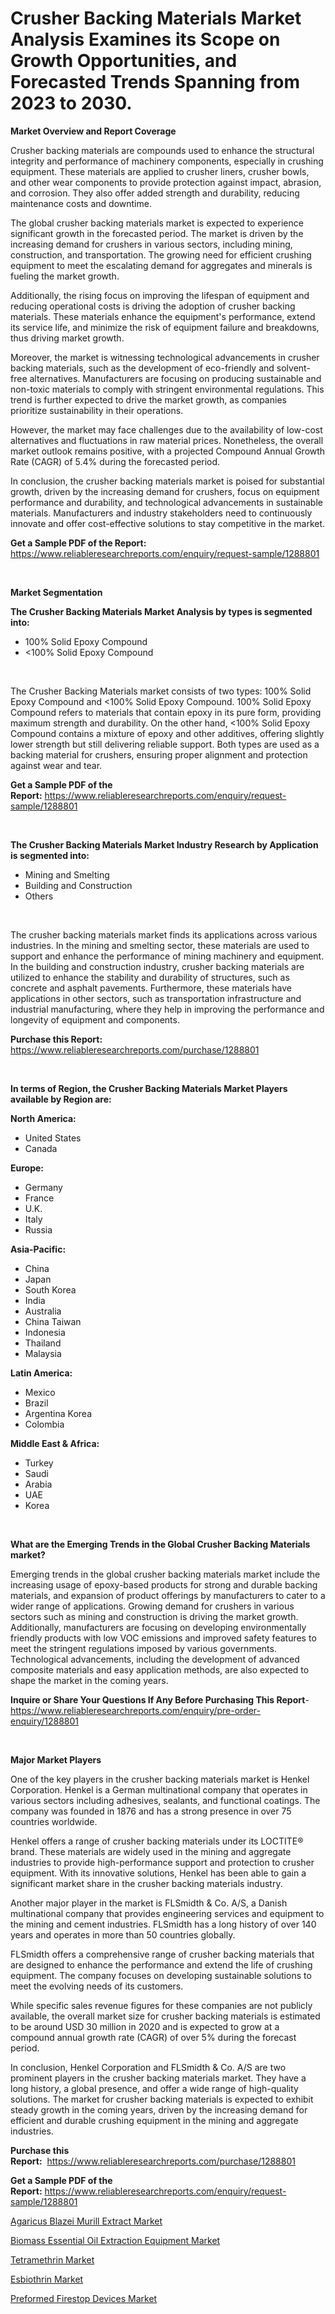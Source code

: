 <p><h1>Crusher Backing Materials Market Analysis Examines its Scope on Growth Opportunities, and Forecasted Trends Spanning from 2023 to 2030.</h1></p><p><strong>Market Overview and Report Coverage</strong></p>
<p><p>Crusher backing materials are compounds used to enhance the structural integrity and performance of machinery components, especially in crushing equipment. These materials are applied to crusher liners, crusher bowls, and other wear components to provide protection against impact, abrasion, and corrosion. They also offer added strength and durability, reducing maintenance costs and downtime.</p><p>The global crusher backing materials market is expected to experience significant growth in the forecasted period. The market is driven by the increasing demand for crushers in various sectors, including mining, construction, and transportation. The growing need for efficient crushing equipment to meet the escalating demand for aggregates and minerals is fueling the market growth.</p><p>Additionally, the rising focus on improving the lifespan of equipment and reducing operational costs is driving the adoption of crusher backing materials. These materials enhance the equipment's performance, extend its service life, and minimize the risk of equipment failure and breakdowns, thus driving market growth.</p><p>Moreover, the market is witnessing technological advancements in crusher backing materials, such as the development of eco-friendly and solvent-free alternatives. Manufacturers are focusing on producing sustainable and non-toxic materials to comply with stringent environmental regulations. This trend is further expected to drive the market growth, as companies prioritize sustainability in their operations.</p><p>However, the market may face challenges due to the availability of low-cost alternatives and fluctuations in raw material prices. Nonetheless, the overall market outlook remains positive, with a projected Compound Annual Growth Rate (CAGR) of 5.4% during the forecasted period.</p><p>In conclusion, the crusher backing materials market is poised for substantial growth, driven by the increasing demand for crushers, focus on equipment performance and durability, and technological advancements in sustainable materials. Manufacturers and industry stakeholders need to continuously innovate and offer cost-effective solutions to stay competitive in the market.</p></p>
<p><strong>Get a Sample PDF of the Report:</strong> <a href="https://www.reliableresearchreports.com/enquiry/request-sample/1288801">https://www.reliableresearchreports.com/enquiry/request-sample/1288801</a></p>
<p>&nbsp;</p>
<p><strong>Market Segmentation</strong></p>
<p><strong>The Crusher Backing Materials Market Analysis by types is segmented into:</strong></p>
<p><ul><li>100% Solid Epoxy Compound</li><li><100% Solid Epoxy Compound</li></ul></p>
<p>&nbsp;</p>
<p><p>The Crusher Backing Materials market consists of two types: 100% Solid Epoxy Compound and <100% Solid Epoxy Compound. 100% Solid Epoxy Compound refers to materials that contain epoxy in its pure form, providing maximum strength and durability. On the other hand, <100% Solid Epoxy Compound contains a mixture of epoxy and other additives, offering slightly lower strength but still delivering reliable support. Both types are used as a backing material for crushers, ensuring proper alignment and protection against wear and tear.</p></p>
<p><strong>Get a Sample PDF of the Report:</strong>&nbsp;<a href="https://www.reliableresearchreports.com/enquiry/request-sample/1288801">https://www.reliableresearchreports.com/enquiry/request-sample/1288801</a></p>
<p>&nbsp;</p>
<p><strong>The Crusher Backing Materials Market Industry Research by Application is segmented into:</strong></p>
<p><ul><li>Mining and Smelting</li><li>Building and Construction</li><li>Others</li></ul></p>
<p>&nbsp;</p>
<p><p>The crusher backing materials market finds its applications across various industries. In the mining and smelting sector, these materials are used to support and enhance the performance of mining machinery and equipment. In the building and construction industry, crusher backing materials are utilized to enhance the stability and durability of structures, such as concrete and asphalt pavements. Furthermore, these materials have applications in other sectors, such as transportation infrastructure and industrial manufacturing, where they help in improving the performance and longevity of equipment and components.</p></p>
<p><strong>Purchase this Report:</strong>&nbsp; <a href="https://www.reliableresearchreports.com/purchase/1288801">https://www.reliableresearchreports.com/purchase/1288801</a></p>
<p>&nbsp;</p>
<p><strong>In terms of Region, the Crusher Backing Materials Market Players available by Region are:</strong></p>
<p>
    <p> <strong> North America: </strong>
        <ul>
            <li>United States</li>
            <li>Canada</li>
        </ul>
        </p> 
    <p> <strong> Europe: </strong>
        <ul>
            <li>Germany</li>
            <li>France</li>
            <li>U.K.</li>
            <li>Italy</li>
            <li>Russia</li>
        </ul>
        </p> 
    <p> <strong> Asia-Pacific: </strong>
        <ul>
            <li>China</li>
            <li>Japan</li>
            <li>South Korea</li>
            <li>India</li>
            <li>Australia</li>
            <li>China Taiwan</li>
            <li>Indonesia</li>
            <li>Thailand</li>
            <li>Malaysia</li>
        </ul>
        </p> 
    <p> <strong> Latin America: </strong>
        <ul>
            <li>Mexico</li>
            <li>Brazil</li>
            <li>Argentina Korea</li>
            <li>Colombia</li>
        </ul>
        </p> 
    <p> <strong> Middle East & Africa: </strong>
        <ul>
            <li>Turkey</li>
            <li>Saudi</li>
            <li>Arabia</li>
            <li>UAE</li>
            <li>Korea</li>
        </ul>
    </p>
    </p>
<p>&nbsp;</p>
<p><strong>What are the Emerging Trends in the Global Crusher Backing Materials market?</strong></p>
<p><p>Emerging trends in the global crusher backing materials market include the increasing usage of epoxy-based products for strong and durable backing materials, and expansion of product offerings by manufacturers to cater to a wider range of applications. Growing demand for crushers in various sectors such as mining and construction is driving the market growth. Additionally, manufacturers are focusing on developing environmentally friendly products with low VOC emissions and improved safety features to meet the stringent regulations imposed by various governments. Technological advancements, including the development of advanced composite materials and easy application methods, are also expected to shape the market in the coming years.</p></p>
<p><strong>Inquire or Share Your Questions If Any Before Purchasing This Report</strong>- <a href="https://www.reliableresearchreports.com/enquiry/pre-order-enquiry/1288801">https://www.reliableresearchreports.com/enquiry/pre-order-enquiry/1288801</a></p>
<p>&nbsp;</p>
<p><strong>Major Market Players</strong></p>
<p><p>One of the key players in the crusher backing materials market is Henkel Corporation. Henkel is a German multinational company that operates in various sectors including adhesives, sealants, and functional coatings. The company was founded in 1876 and has a strong presence in over 75 countries worldwide. </p><p>Henkel offers a range of crusher backing materials under its LOCTITE® brand. These materials are widely used in the mining and aggregate industries to provide high-performance support and protection to crusher equipment. With its innovative solutions, Henkel has been able to gain a significant market share in the crusher backing materials industry.</p><p>Another major player in the market is FLSmidth & Co. A/S, a Danish multinational company that provides engineering services and equipment to the mining and cement industries. FLSmidth has a long history of over 140 years and operates in more than 50 countries globally.</p><p>FLSmidth offers a comprehensive range of crusher backing materials that are designed to enhance the performance and extend the life of crushing equipment. The company focuses on developing sustainable solutions to meet the evolving needs of its customers.</p><p>While specific sales revenue figures for these companies are not publicly available, the overall market size for crusher backing materials is estimated to be around USD 30 million in 2020 and is expected to grow at a compound annual growth rate (CAGR) of over 5% during the forecast period.</p><p>In conclusion, Henkel Corporation and FLSmidth & Co. A/S are two prominent players in the crusher backing materials market. They have a long history, a global presence, and offer a wide range of high-quality solutions. The market for crusher backing materials is expected to exhibit steady growth in the coming years, driven by the increasing demand for efficient and durable crushing equipment in the mining and aggregate industries.</p></p>
<p><strong>Purchase this Report:</strong>&nbsp;&nbsp;<a href="https://www.reliableresearchreports.com/purchase/1288801">https://www.reliableresearchreports.com/purchase/1288801</a></p>
<p></p>
<p><strong>Get a Sample PDF of the Report:</strong>&nbsp;<a href="https://www.reliableresearchreports.com/enquiry/request-sample/1288801">https://www.reliableresearchreports.com/enquiry/request-sample/1288801</a></p>
<p><p><a href="https://www.linkedin.com/pulse/agaricus-blazei-murill-extract-market-research-report-brphe/">Agaricus Blazei Murill Extract Market</a></p><p><a href="https://github.com/sofayahoo2023/Market-Research-Report-List-1/blob/main/biomass-essential-oil-extraction-equipment-market.md">Biomass Essential Oil Extraction Equipment Market</a></p><p><a href="https://medium.com/@bernadetteball666/tetramethrin-market-size-reveals-the-best-marketing-channels-in-global-industry-eb837be2a2b6">Tetramethrin Market</a></p><p><a href="https://medium.com/@laurenglover76/esbiothrin-market-share-evolution-and-market-growth-trends-2023-2030-b391c56d61c6">Esbiothrin Market</a></p><p><a href="https://github.com/pizolina/Market-Research-Report-List-1/blob/main/preformed-firestop-devices-market.md">Preformed Firestop Devices Market</a></p></p>